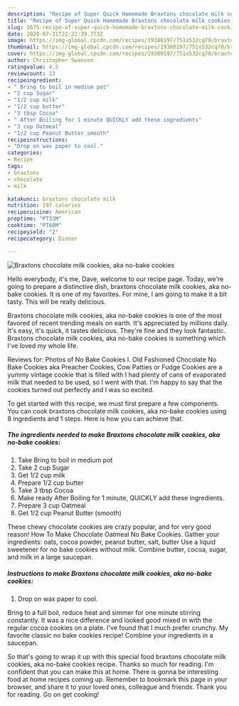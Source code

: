 ```yaml
---
description: "Recipe of Super Quick Homemade Braxtons chocolate milk cookies, aka no-bake cookies"
title: "Recipe of Super Quick Homemade Braxtons chocolate milk cookies, aka no-bake cookies"
slug: 1675-recipe-of-super-quick-homemade-braxtons-chocolate-milk-cookies-aka-no-bake-cookies
date: 2020-07-31T22:22:39.773Z
image: https://img-global.cpcdn.com/recipes/19380197/751x532cq70/braxtons-chocolate-milk-cookies-aka-no-bake-cookies-recipe-main-photo.jpg
thumbnail: https://img-global.cpcdn.com/recipes/19380197/751x532cq70/braxtons-chocolate-milk-cookies-aka-no-bake-cookies-recipe-main-photo.jpg
cover: https://img-global.cpcdn.com/recipes/19380197/751x532cq70/braxtons-chocolate-milk-cookies-aka-no-bake-cookies-recipe-main-photo.jpg
author: Christopher Swanson
ratingvalue: 4.5
reviewcount: 13
recipeingredient:
- " Bring to boil in medium pot"
- "2 cup Sugar"
- "1/2 cup milk"
- "1/2 cup butter"
- "3 tbsp Cocoa"
- " After Boiling for 1 minute QUICKLY add these ingredients"
- "3 cup Oatmeal"
- "1/2 cup Peanut Butter smooth"
recipeinstructions:
- "Drop on wax paper to cool."
categories:
- Recipe
tags:
- braxtons
- chocolate
- milk

katakunci: braxtons chocolate milk 
nutrition: 197 calories
recipecuisine: American
preptime: "PT33M"
cooktime: "PT60M"
recipeyield: "2"
recipecategory: Dinner

---
```



![Braxtons chocolate milk cookies, aka no-bake cookies](https://img-global.cpcdn.com/recipes/19380197/751x532cq70/braxtons-chocolate-milk-cookies-aka-no-bake-cookies-recipe-main-photo.jpg)

Hello everybody, it's me, Dave, welcome to our recipe page. Today, we're going to prepare a distinctive dish, braxtons chocolate milk cookies, aka no-bake cookies. It is one of my favorites. For mine, I am going to make it a bit tasty. This will be really delicious.

Braxtons chocolate milk cookies, aka no-bake cookies is one of the most favored of recent trending meals on earth. It's appreciated by millions daily. It's easy, it's quick, it tastes delicious. They're fine and they look fantastic. Braxtons chocolate milk cookies, aka no-bake cookies is something which I've loved my whole life.

Reviews for: Photos of No Bake Cookies I. Old Fashioned Chocolate No Bake Cookies aka Preacher Cookies, Cow Patties or Fudge Cookies are a yummy vintage cookie that is filled with I had plenty of cans of evaporated milk that needed to be used, so I went with that. I&#39;m happy to say that the cookies turned out perfectly and I was so excited.


To get started with this recipe, we must first prepare a few components. You can cook braxtons chocolate milk cookies, aka no-bake cookies using 8 ingredients and 1 steps. Here is how you can achieve that.

<!--inarticleads1-->

##### The ingredients needed to make Braxtons chocolate milk cookies, aka no-bake cookies:

1. Take  Bring to boil in medium pot
1. Take 2 cup Sugar
1. Get 1/2 cup milk
1. Prepare 1/2 cup butter
1. Take 3 tbsp Cocoa
1. Make ready  After Boiling for 1 minute, QUICKLY add these ingredients.
1. Prepare 3 cup Oatmeal
1. Get 1/2 cup Peanut Butter (smooth)


These chewy chocolate cookies are crazy popular, and for very good reason! How To Make Chocolate Oatmeal No Bake Cookies. Gather your ingredients: oats, cocoa powder, peanut butter, salt, butter Use a liquid sweetener for no bake cookies without milk. Combine butter, cocoa, sugar, and milk in a large saucepan. 

<!--inarticleads2-->

##### Instructions to make Braxtons chocolate milk cookies, aka no-bake cookies:

1. Drop on wax paper to cool.


Bring to a full boil, reduce heat and simmer for one minute stirring constantly. It was a nice difference and looked good mixed in with the regular cocoa cookies on a plate. I&#39;ve found that I much prefer crunchy. My favorite classic no bake cookies recipe! Combine your ingredients in a saucepan. 

So that's going to wrap it up with this special food braxtons chocolate milk cookies, aka no-bake cookies recipe. Thanks so much for reading. I'm confident that you can make this at home. There is gonna be interesting food at home recipes coming up. Remember to bookmark this page in your browser, and share it to your loved ones, colleague and friends. Thank you for reading. Go on get cooking!
